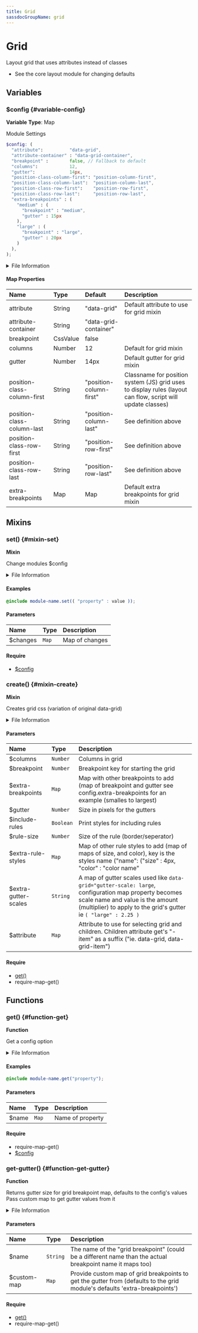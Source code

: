 ```yaml
---
title: Grid
sassdocGroupName: grid
---
```



# Grid

Layout grid that uses attributes instead of classes
- See the core layout module for changing defaults



## Variables




<div class="sassdoc-item-header">

###  $config {#variable-config}

  <div class="sassdoc-item-header__labels">
    <span class="tag tag--primary"><strong>Variable</strong></span> <span class="tag"><strong>Type</strong>: Map</span>
  </div>

</div>

  

Module Settings
    
    

``` scss
$config: (
  "attribute":          "data-grid",
  "attribute-container" : "data-grid-container",
  "breakpoint" :        false, // Fallback to default
  "columns":            12,
  "gutter":             14px,
  "position-class-column-first": "position-column-first",
  "position-class-column-last":  "position-column-last",
  "position-class-row-first":    "position-row-first",
  "position-class-row-last":     "position-row-last",
  "extra-breakpoints" : (
    "medium" : (
      "breakpoint" : "medium",
      "gutter" : 15px
    ),
    "large" : (
      "breakpoint" : "large",
      "gutter" : 20px
    )
  ),
);
```
  


<details>
  <summary>File Information</summary>
  
- **File:** _grid.scss
- **Group:** grid
- **Type:** variable
- **Lines (comments):** 32-43
- **Lines (code):** 45-65

</details>

    

#### Map Properties


|Name|Type|Default|Description|
|:--|:--|:--|:--|
|attribute|String|"data-grid"|Default attribute to use for grid mixin|
|attribute-container|String|"data-grid-container"||
|breakpoint|CssValue|false||
|columns|Number|12|Default for grid mixin|
|gutter|Number|14px|Default gutter for grid mixin|
|position-class-column-first|String|"position-column-first"|Classname for position system (JS) grid uses to display rules (layout can flow, script will update classes)|
|position-class-column-last|String|"position-column-last"|See definition above|
|position-class-row-first|String|"position-row-first"|See definition above|
|position-class-row-last|String|"position-row-last"|See definition above|
|extra-breakpoints|Map|Map|Default extra breakpoints for grid mixin|

    
  

## Mixins




<div class="sassdoc-item-header">

###  set() {#mixin-set}

  <div class="sassdoc-item-header__labels">
    <span class="tag tag--primary"><strong>Mixin</strong></span>
  </div>

</div>

  

Change modules $config
    
    


<details>
  <summary>File Information</summary>
  
- **File:** _grid.scss
- **Group:** grid
- **Type:** mixin
- **Lines (comments):** 67-70
- **Lines (code):** 72-74

</details>

    

#### Examples

      


``` scss
@include module-name.set(( "property" : value ));
```
  

      

#### Parameters


|Name|Type|Description|
|:--|:--|:--|
|$changes|`Map`|Map of changes|

    

#### Require

- [$config](/sass/core/breakpoint/#variable-config)
  


<div class="sassdoc-item-header">

###  create() {#mixin-create}

  <div class="sassdoc-item-header__labels">
    <span class="tag tag--primary"><strong>Mixin</strong></span>
  </div>

</div>

  

Creates grid css (variation of original data-grid)
    
    


<details>
  <summary>File Information</summary>
  
- **File:** _grid.scss
- **Group:** grid
- **Type:** mixin
- **Lines (comments):** 109-118
- **Lines (code):** 120-553

</details>

    

#### Parameters


|Name|Type|Description|
|:--|:--|:--|
|$columns|`Number`|Columns in grid|
|$breakpoint|`Number`|Breakpoint key for starting the grid|
|$extra-breakpoints|`Map`|Map with other breakpoints to add (map of breakpoint and gutter see config.extra-breakpoints for an example (smalles to largest)|
|$gutter|`Number`|Size in pixels for the gutters|
|$include-rules|`Boolean`|Print styles for including rules|
|$rule-size|`Number`|Size of the rule (border/seperator)|
|$extra-rule-styles|`Map`|Map of other rule styles to add (map of maps of size, and color), key is the styles name ("name": ("size" : 4px, "color" : "color name" || color))|
|$extra-gutter-scales|`String`|A map of gutter scales used like `data-grid="gutter-scale: large`, configuration map property becomes scale name and value is the amount (multiplier) to apply to the grid's gutter ie `( "large" : 2.25 )`|
|$attribute|`Map`|Attribute to use for selecting grid and children. Children attribute get's "-item" as a suffix ("ie. data-grid, data-grid-item")|

    

#### Require

- [get()](/sass/core/breakpoint/#function-get)
- require-map-get()
  
  

## Functions




<div class="sassdoc-item-header">

###  get() {#function-get}

  <div class="sassdoc-item-header__labels">
    <span class="tag tag--primary"><strong>Function</strong></span>
  </div>

</div>

  

Get a config option
    
    


<details>
  <summary>File Information</summary>
  
- **File:** _grid.scss
- **Group:** grid
- **Type:** function
- **Lines (comments):** 76-79
- **Lines (code):** 81-83

</details>

    

#### Examples

      


``` scss
@include module-name.get("property");
```
  

      

#### Parameters


|Name|Type|Description|
|:--|:--|:--|
|$name|`Map`|Name of property|

    

#### Require

- require-map-get()
- [$config](/sass/core/breakpoint/#variable-config)
  


<div class="sassdoc-item-header">

###  get-gutter() {#function-get-gutter}

  <div class="sassdoc-item-header__labels">
    <span class="tag tag--primary"><strong>Function</strong></span>
  </div>

</div>

  

Returns gutter size for grid breakpoint map, defaults to the config's values
Pass custom map to get gutter values from it
    
    


<details>
  <summary>File Information</summary>
  
- **File:** _grid.scss
- **Group:** grid
- **Type:** function
- **Lines (comments):** 85-88
- **Lines (code):** 90-98

</details>

    

#### Parameters


|Name|Type|Description|
|:--|:--|:--|
|$name|`String`|The name of the "grid breakpoint" (could be a different name than the actual breakpoint name it maps too)|
|$custom-map|`Map`|Provide custom map of grid breakpoints to get the gutter from (defaults to the grid module's defaults 'extra-breakpoints')|

    

#### Require

- [get()](/sass/core/breakpoint/#function-get)
- require-map-get()
  
  
  